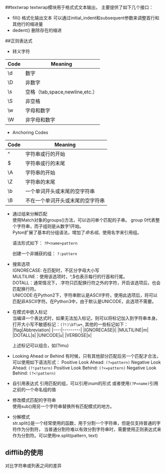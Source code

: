 ##textwrap
textwrap模块用于格式式文本输出， 主要提供了如下几个接口：
* fill()
  格式化输出文本
  可以通过initial_indent和subsequent参数来调整首行和其他行的缩进量
* dedent()
  删除存在的缩进

##正则表达式  
* 转义字符

|Code|Meaning
|----|------
|\d|数字|
|\D|非数字|
|\s|空格（tab,space,newline,etc.）
|\S|非空格|
|\w|字母和数字|
|\W|非字母和数字|

* Anchoring Codes

|Code|Meaning
|---|-----|
|^|字符串或行的开始|
|$|字符串或行的末尾|
|\A|字符串的开始|
|\Z|字符串的末尾|
|\b|一个单词开头或末尾的空字符串|
|\B|不在一个单词开头或末尾的空字符串|

* 通过组来分解匹配  
  使用Match对象的groups()方法，可以访问单个匹配的子串。
  group 0代表整个字符串，而子组则是从数字1开始。  
  Pyton扩展了基本的分组语法，增加了*命名组*。使用名字来引用组。  

  语法形式如下：
  `?P<name>pattern`

  创建一个非捕获的组：
  `?:pattern`

* 搜索选项  
  IGNORECASE: 在匹配时，不区分字母大小写  
  MULTILINE：使用该选项时，^,$也表示每行的行首和行尾。  
  DOTALL：通常情况下，.字符只匹配换行符之外的字符，开启该选项后，也会匹配换行符。  
  UNICODE:在Python2下，字符串默认是ASCII字符，使用此选项后，将可以匹配非ASCII字符。在Python3中，由于默认是UNICODE，此选项不需要。  

* 在模式中嵌入标记  
  当编译一个表达式时，如果无法加入标记，则可以将标记加入到字符串本身。
  打开大小写不敏感标记：`(?!)\bT\w+`, 其他的一些标记如下：  
  |flag|Abbreviation|
  |----|---------|
  |IGNORECASE|i|
  |MULTILINE|m|
  |DOTALL|s|
  |UNICODE|u|
  |VERBOSE|x|

  上述标记可以组合，如(?imu)

* Looking Ahead or Behind
  有时候，只有其他部分匹配后另一个匹配才合法，可以使用如下语法形式：
  Positive Look Ahead: `(?=pattern)`
  Negative Look Ahead: `(?!pattern)`
  Positive Look Behind: `(?<=pattern)`
  Negative Look Behind: `(?<!pattern)`

* 自引用表达式
  引用匹配的组，可以引用\num的形式
  或者使用`(?P=name)`引用之前的一个命名组的值

* 修改模式匹配的字符串  
  使用sub()用另一个字符串替换所有匹配模式的地方。  

* 分解模式  
  str.split()是一个经常使用的函数，用于分割一个字符串，但是仅支持普通的字符作为分割符，
  当普通分割符难以有效分割字符串时，需要使用正则表达式来作为分割符。可以使用re.split(pattern,
  text)

## difflib的使用
对比字符串或列表之间的差异
